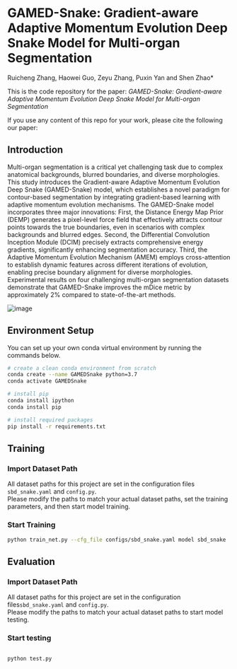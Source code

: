 # GAMED-Snake: Gradient-aware Adaptive Momentum Evolution Deep Snake Model for Multi-organ Segmentation
Ruicheng Zhang, Haowei Guo, Zeyu Zhang, Puxin Yan and Shen Zhao* 

This is the code repository for the paper: *GAMED-Snake: Gradient-aware Adaptive Momentum Evolution Deep Snake Model for Multi-organ Segmentation*

If you use any content of this repo for your work, please cite the following our paper:



## Introduction
Multi-organ segmentation is a critical yet challenging task due to complex anatomical backgrounds, blurred boundaries, and diverse morphologies. This study introduces the Gradient-aware Adaptive Momentum Evolution Deep Snake (GAMED-Snake) model, which establishes a novel paradigm for contour-based segmentation by integrating gradient-based learning with adaptive momentum evolution mechanisms. The GAMED-Snake model incorporates three major innovations: First, the Distance Energy Map Prior (DEMP) generates a pixel-level force field that effectively attracts contour points towards the true boundaries, even in scenarios with complex backgrounds and blurred edges. Second, the Differential Convolution Inception Module (DCIM) precisely extracts comprehensive energy gradients, significantly enhancing segmentation accuracy. Third, the Adaptive Momentum Evolution Mechanism (AMEM) employs cross-attention to establish dynamic features across different iterations of evolution, enabling precise boundary alignment for diverse morphologies. Experimental results on four challenging multi-organ segmentation datasets demonstrate that GAMED-Snake improves the mDice metric by approximately 2\% compared to state-of-the-art methods. 

![image](https://github.com/user-attachments/assets/c2a0de00-0ff2-4f6d-bc71-f50b699cd914)

## Environment Setup
You can set up your own conda virtual environment by running the commands below.

```bash
# create a clean conda environment from scratch
conda create --name GAMEDSnake python=3.7
conda activate GAMEDSnake

# install pip
conda install ipython
conda install pip

# install required packages
pip install -r requirements.txt

```

## Training

### Import Dataset Path
All dataset paths for this project are set in the configuration files `sbd_snake.yaml` and `config.py`.  
Please modify the paths to match your actual dataset paths, set the training parameters, and then start model training.

### Start Training
```bash
python train_net.py --cfg_file configs/sbd_snake.yaml model sbd_snake
```
## Evaluation

### Import Dataset Path
All dataset paths for this project are set in the configuration files`sbd_snake.yaml` and `config.py`.  
Please modify the paths to match your actual dataset paths to start model testing.

### Start testing
```bash

python test.py

```
